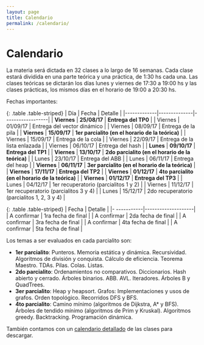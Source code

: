 ```yaml
---
layout: page
title: Calendario
permalink: /calendario/
---
```


Calendario
=========

La materia será dictada en 32 clases a lo largo de 16 semanas.
Cada clase estará dividida en una parte teórica y una práctica, de 1:30 hs cada una.
Las clases teóricas se dictarán los días lunes y viernes de 17:30 a 19:00 hs y las clases prácticas, los mismos días en el horario de 19:00 a 20:30 hs.

Fechas importantes:

{: .table .table-striped}
| Día         |   Fecha      |      Detalle     |
|-------------|--------------|------------------|
| **Viernes** | **25/08/17** | **Entrega del TP0** |
| Viernes     | 01/09/17     | Entrega del vector dinámico |
| Viernes     | 08/09/17     | Entrega de la pila |
| **Viernes** | **15/09/17** | **1er parcialito (en el horario de la teórica)** |
| Viernes     | 15/09/17     | Entrega de la cola |
| Viernes     | 22/09/17     | Entrega de la lista enlazada |
| Viernes     | 06/10/17     | Entrega del hash |
| **Lunes**   | **09/10/17** | **Entrega del TP1** |
| **Viernes** | **13/10/17** | **2do parcialito (en el horario de la teórica)** |
| Lunes       | 23/10/17     | Entrega del ABB |
| Lunes       | 06/11/17     | Entrega del heap |
| **Viernes** | **06/11/17** | **3er parcialito (en el horario de la teórica)** |
| **Viernes** | **17/11/17** | **Entrega del TP2** |
| **Viernes** | **01/12/17** | **4to parcialito (en el horario de la teórica)** |
| **Viernes** | **01/12/17** | **Entrega del TP3** |
| Lunes       | 04/12/17     | 1er recuperatorio (parcialitos 1 y 2) |
| Viernes     | 11/12/17     | 1er recuperatorio (parcialitos 3 y 4) |
| Lunes       | 15/12/17     | 2do recuperatorio (parcialitos 1, 2, 3 y 4) |

{: .table .table-striped}
| Fecha       |      Detalle       |
|- -----------|--------------------|
| A confirmar | 1ra fecha de final |
| A confirmar | 2da fecha de final |
| A confirmar | 3ra fecha de final |
| A confirmar | 4ta fecha de final |
| A confirmar | 5ta fecha de final |


Los temas a ser evaluados en cada parcialito son:
- **1er parcialito**: Punteros. Memoria estática y dinámica. Recursividad. Algoritmos de división y conquista. Cálculo de eficiencia. Teorema Maestro. TDAs. Pilas. Colas. Listas.
- **2do parcialito**: Ordenamientos no comparativos. Diccionarios. Hash abierto y cerrado. Árboles binarios. ABB. AVL. Iteradores. Árboles B y QuadTrees.
- **3er parcialito**: Heap y heapsort. Grafos: Implementaciones y usos de grafos. Orden topológico. Recorridos DFS y BFS.
- **4to parcialito**: Camino mínimo (algoritmos de Dijkstra, A* y BFS). Árboles de tendido mínimo (algoritmos de Prim y Kruskal). Algoritmos greedy. Backtracking. Programación dinámica.

También contamos con un [calendario detallado](https://docs.google.com/spreadsheets/d/e/2PACX-1vSB6XSrrr8DApYSShBEgudIIlqQbjDxzru-_8P3mq5YYBlFMsnwDt1u635w4D_lbi0mZCJu35-uLLx-/pubhtml?gid=8&single=true) de las clases para descargar.


